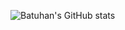 ![Batuhan's GitHub stats](https://github-readme-stats.vercel.app/api?username=BatuhanAli&show_icons=true&theme=transparent)
